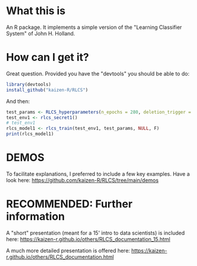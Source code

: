 # What this is

An R package. It implements a simple version of the "Learning Classifier System" of John H. Holland.

# How can I get it?

Great question. Provided you have the "devtools" you should be able to do:

```R
library(devtools)
install_github("kaizen-R/RLCS")
```

And then:

```R
test_params <- RLCS_hyperparameters(n_epochs = 280, deletion_trigger = 40, deletion_threshold = 0.9)
test_env1 <- rlcs_secret1()
# test_env1
rlcs_model1 <- rlcs_train(test_env1, test_params, NULL, F)
print(rlcs_model1)
```

# DEMOS

To facilitate explanations, I preferred to include a few key examples.
Have a look here: https://github.com/kaizen-R/RLCS/tree/main/demos

# RECOMMENDED: Further information

A "short" presentation (meant for a 15' intro to data scientists) is included here:
https://kaizen-r.github.io/others/RLCS_documentation_15.html

A much more detailed presentation is offered here:
https://kaizen-r.github.io/others/RLCS_documentation.html
